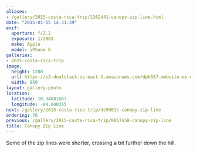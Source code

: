 ```yaml
---
aliases:
- /gallery/2015-costa-rica-trip/1362d41-canopy-zip-line.html
date: "2015-01-15 14:31:39"
exif:
  aperture: f/2.2
  exposure: 1/2083
  make: Apple
  model: iPhone 6
galleries:
- 2015-costa-rica-trip
image:
  height: 1280
  url: https://s3.dualstack.us-east-1.amazonaws.com/dpb587-website-us-east-1/asset/gallery/2015-costa-rica-trip/1362d41-canopy-zip-line~1280.jpg
  width: 960
layout: gallery-photo
location:
  latitude: 10.34681667
  longitude: -84.840355
next: /gallery/2015-costa-rica-trip/de9981c-canopy-zip-line
ordering: 76
previous: /gallery/2015-costa-rica-trip/0817658-canopy-zip-line
title: Canopy Zip Line
---
```


Some of the zip lines were shorter, crossing a bit further down the hill.
